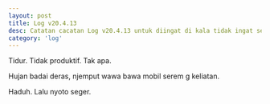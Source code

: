 ```yaml
---
layout: post
title: Log v20.4.13
desc: Catatan cacatan Log v20.4.13 untuk diingat di kala tidak ingat sekaligus sengaja tidak ingat agar kembali mengingat.
category: 'log'
---
```


Tidur. Tidak produktif. Tak apa.

Hujan badai deras, njemput wawa bawa mobil serem g keliatan.

Haduh. Lalu nyoto seger.
